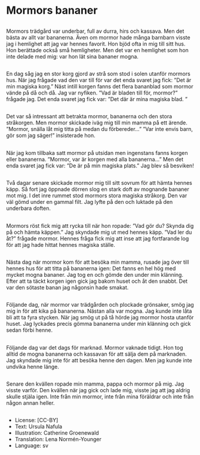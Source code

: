 # Mormors bananer

##
Mormors trädgård var underbar, full av durra, hirs och kassava. Men det bästa av allt var bananerna. Även om mormor hade många barnbarn visste jag i hemlighet att jag var hennes favorit. Hon bjöd ofta in mig till sitt hus. Hon berättade också små hemligheter. Men det var en hemlighet som hon inte delade med mig: var hon lät sina bananer mogna.

##
En dag såg jag en stor korg gjord av strå som stod i solen utanför mormors hus. När jag frågade vad den var till för var det enda svaret jag fick: ”Det är min magiska korg.” Näst intill korgen fanns det flera bananblad som mormor vände på då och då. Jag var nyfiken. ”Vad är bladen till för, mormor?” frågade jag. Det enda svaret jag fick var: ”Det där är mina magiska blad. ”

##
Det var så intressant att betrakta mormor, bananerna och den stora stråkorgen. Men mormor skickade iväg mig till min mamma på ett ärende. ”Mormor, snälla låt mig titta på medan du förbereder…” ”Var inte envis barn, gör som jag säger!” insisterade hon.

##
När jag kom tillbaka satt mormor på utsidan men ingenstans fanns korgen eller bananerna. ”Mormor, var är korgen med alla bananerna…” Men det enda svaret jag fick var: ”De är på min magiska plats.” Jag blev så besviken!

##
Två dagar senare skickade mormor mig till sitt sovrum för att hämta hennes käpp. Så fort jag öppnade dörren slog en stark doft av mognande bananer mot mig. I det inre rummet stod mormors stora magiska stråkorg. Den var väl gömd under en gammal filt. Jag lyfte på den och luktade på den underbara doften.

##
Mormors röst fick mig att rycka till när hon ropade: ”Vad gör du? Skynda dig på och hämta käppen.” Jag skyndade mig ut med hennes käpp. ”Vad ler du åt?” frågade mormor. Hennes fråga fick mig att inse att jag fortfarande log för att jag hade hittat hennes magiska ställe.

##
Nästa dag när mormor kom för att besöka min mamma, rusade jag över till hennes hus för att titta på bananerna igen: Det fanns en hel hög med mycket mogna bananer. Jag tog en och gömde den under min klänning. Efter att ta täckt korgen igen gick jag bakom huset och åt den snabbt. Det var den sötaste banan jag någonsin hade smakat.

##
Följande dag, när mormor var trädgården och plockade grönsaker, smög jag mig in för att kika på bananerna. Nästan alla var mogna. Jag kunde inte låta bli att ta fyra stycken. När jag smög ut på tå hörde jag mormor hosta utanför huset. Jag lyckades precis gömma bananerna under min klänning och gick sedan förbi henne.

##
Följande dag var det dags för marknad. Mormor vaknade tidigt. Hon tog alltid de mogna bananerna och kassavan för att sälja dem på marknaden. Jag skyndade mig inte för att besöka henne den dagen. Men jag kunde inte undvika henne länge.

##
Senare den kvällen ropade min mamma, pappa och mormor på mig. Jag visste varför. Den kvällen när jag gick och lade mig, visste jag att jag aldrig skulle stjäla igen. Inte från min mormor, inte från mina föräldrar och inte från någon annan heller.

##
* License: [CC-BY]
* Text: Ursula Nafula
* Illustration: Catherine Groenewald
* Translation: Lena Normén-Younger
* Language: sv
